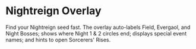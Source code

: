 # Nightreign Overlay
Find your Nightreign seed fast. The overlay auto-labels Field, Evergaol, and Night Bosses; shows where Night 1 & 2 circles end; displays special event names; and hints to open Sorcerers' Rises.
